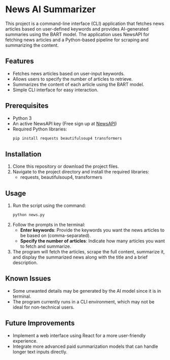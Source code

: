 # News AI Summarizer

This project is a command-line interface (CLI) application that fetches news articles based on user-defined keywords and provides AI-generated summaries using the BART model. The application uses NewsAPI for fetching news articles and a Python-based pipeline for scraping and summarizing the content.

## Features

-   Fetches news articles based on user-input keywords.
-   Allows users to specify the number of articles to retrieve.
-   Summarizes the content of each article using the BART model.
-   Simple CLI interface for easy interaction.

## Prerequisites

-   Python 3
-   An active NewsAPI key (Free sign up at [NewsAPI](https://newsapi.org/))
-   Required Python libraries:
    ```bash
    pip install requests beautifulsoup4 transformers
    ```

## Installation

1. Clone this repository or download the project files.
2. Navigate to the project directory and install the required libraries:
    - requests, beautifulsoup4, transformers

## Usage

1. Run the script using the command:
    ```bash
    python news.py
    ```
2. Follow the prompts in the terminal:
    - **Enter keywords**: Provide the keywords you want the news articles to be based on (comma-separated).
    - **Specify the number of articles**: Indicate how many articles you want to fetch and summarize.
3. The program will fetch the articles, scrape the full content, summarize it, and display the summarized news along with the title and a brief description.

## Known Issues

-   Some unwanted details may be generated by the AI model since it is in terminal.
-   The program currently runs in a CLI environment, which may not be ideal for non-technical users.

## Future Improvements

-   Implement a web interface using React for a more user-friendly experience.
-   Integrate more advanced paid summarization models that can handle longer text inputs directly.
